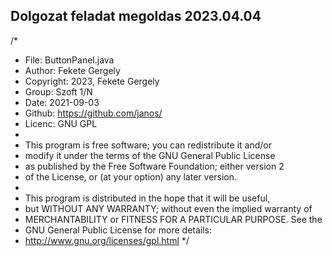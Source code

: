 ## Dolgozat feladat megoldas 2023.04.04 


/*
* File: ButtonPanel.java
* Author: Fekete Gergely
* Copyright: 2023, Fekete Gergely
* Group: Szoft 1/N
* Date: 2021-09-03
* Github: https://github.com/janos/
* Licenc: GNU GPL
*
* This program is free software; you can redistribute it and/or
* modify it under the terms of the GNU General Public License
* as published by the Free Software Foundation; either version 2
* of the License, or (at your option) any later version.
*
* This program is distributed in the hope that it will be useful,
* but WITHOUT ANY WARRANTY; without even the implied warranty of
* MERCHANTABILITY or FITNESS FOR A PARTICULAR PURPOSE. See the
* GNU General Public License for more details:
* http://www.gnu.org/licenses/gpl.html
*/